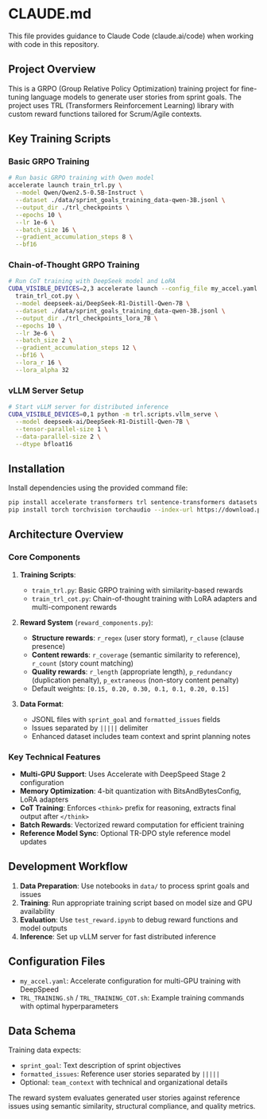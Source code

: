 # CLAUDE.md

This file provides guidance to Claude Code (claude.ai/code) when working with code in this repository.

## Project Overview

This is a GRPO (Group Relative Policy Optimization) training project for fine-tuning language models to generate user stories from sprint goals. The project uses TRL (Transformers Reinforcement Learning) library with custom reward functions tailored for Scrum/Agile contexts.

## Key Training Scripts

### Basic GRPO Training
```bash
# Run basic GRPO training with Qwen model
accelerate launch train_trl.py \
  --model Qwen/Qwen2.5-0.5B-Instruct \
  --dataset ./data/sprint_goals_training_data-qwen-3B.jsonl \
  --output_dir ./trl_checkpoints \
  --epochs 10 \
  --lr 1e-6 \
  --batch_size 16 \
  --gradient_accumulation_steps 8 \
  --bf16
```

### Chain-of-Thought GRPO Training
```bash
# Run CoT training with DeepSeek model and LoRA
CUDA_VISIBLE_DEVICES=2,3 accelerate launch --config_file my_accel.yaml \
  train_trl_cot.py \
  --model deepseek-ai/DeepSeek-R1-Distill-Qwen-7B \
  --dataset ./data/sprint_goals_training_data-qwen-3B.jsonl \
  --output_dir ./trl_checkpoints_lora_7B \
  --epochs 10 \
  --lr 3e-6 \
  --batch_size 2 \
  --gradient_accumulation_steps 12 \
  --bf16 \
  --lora_r 16 \
  --lora_alpha 32
```

### vLLM Server Setup
```bash
# Start vLLM server for distributed inference
CUDA_VISIBLE_DEVICES=0,1 python -m trl.scripts.vllm_serve \
  --model deepseek-ai/DeepSeek-R1-Distill-Qwen-7B \
  --tensor-parallel-size 1 \
  --data-parallel-size 2 \
  --dtype bfloat16
```

## Installation

Install dependencies using the provided command file:
```bash
pip install accelerate transformers trl sentence-transformers datasets scikit-learn pandas tqdm peft trl[vllm]
pip install torch torchvision torchaudio --index-url https://download.pytorch.org/whl/cu128
```

## Architecture Overview

### Core Components

1. **Training Scripts**: 
   - `train_trl.py`: Basic GRPO training with similarity-based rewards
   - `train_trl_cot.py`: Chain-of-thought training with LoRA adapters and multi-component rewards

2. **Reward System** (`reward_components.py`):
   - **Structure rewards**: `r_regex` (user story format), `r_clause` (clause presence)
   - **Content rewards**: `r_coverage` (semantic similarity to reference), `r_count` (story count matching)
   - **Quality rewards**: `r_length` (appropriate length), `p_redundancy` (duplication penalty), `p_extraneous` (non-story content penalty)
   - Default weights: `[0.15, 0.20, 0.30, 0.1, 0.1, 0.20, 0.15]`

3. **Data Format**: 
   - JSONL files with `sprint_goal` and `formatted_issues` fields
   - Issues separated by `|||||` delimiter
   - Enhanced dataset includes team context and sprint planning notes

### Key Technical Features

- **Multi-GPU Support**: Uses Accelerate with DeepSpeed Stage 2 configuration
- **Memory Optimization**: 4-bit quantization with BitsAndBytesConfig, LoRA adapters
- **CoT Training**: Enforces `<think>` prefix for reasoning, extracts final output after `</think>`
- **Batch Rewards**: Vectorized reward computation for efficient training
- **Reference Model Sync**: Optional TR-DPO style reference model updates

## Development Workflow

1. **Data Preparation**: Use notebooks in `data/` to process sprint goals and issues
2. **Training**: Run appropriate training script based on model size and GPU availability
3. **Evaluation**: Use `test_reward.ipynb` to debug reward functions and model outputs
4. **Inference**: Set up vLLM server for fast distributed inference

## Configuration Files

- `my_accel.yaml`: Accelerate configuration for multi-GPU training with DeepSpeed
- `TRL_TRAINING.sh` / `TRL_TRAINING_COT.sh`: Example training commands with optimal hyperparameters

## Data Schema

Training data expects:
- `sprint_goal`: Text description of sprint objectives
- `formatted_issues`: Reference user stories separated by `|||||`
- Optional: `team_context` with technical and organizational details

The reward system evaluates generated user stories against reference issues using semantic similarity, structural compliance, and quality metrics.
